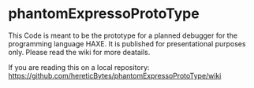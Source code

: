 # phantomExpressoProtoType

This Code is meant to be the prototype for a planned debugger for the programming language HAXE. It is published for presentational purposes only. Please read the wiki for more deatails.

If you are reading this on a local repository:
https://github.com/hereticBytes/phantomExpressoProtoType/wiki
